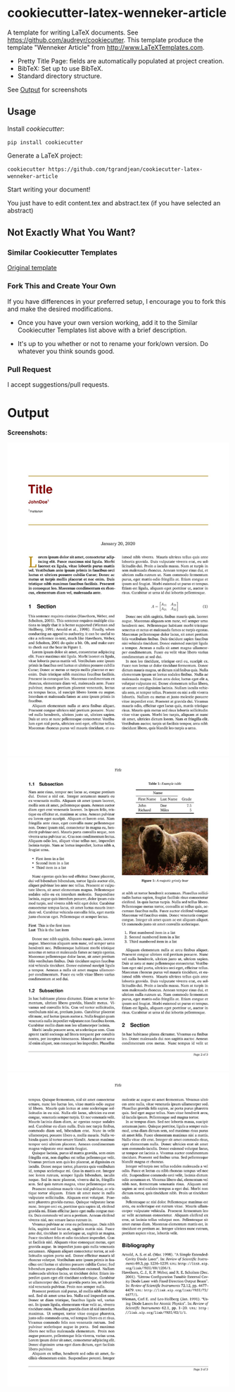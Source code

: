 # cookiecutter-latex-wenneker-article

A template for writing LaTeX documents.
See https://github.com/audreyr/cookiecutter.
This template produce the template "Wenneker Article" from http://www.LaTeXTemplates.com.

* Pretty Title Page: fields are automatically populated at project creation.
* BibTeX: Set up to use BibTeX.
* Standard directory structure.

See [Output](#output) for screenshots

## Usage

Install *cookiecutter*:

    pip install cookiecutter

Generate a LaTeX project:

    cookiecutter https://github.com/tgrandjean/cookiecutter-latex-wenneker-article

Start writing your document!

  You just have to edit content.tex and abstract.tex (if you have selected an abstract)


## Not Exactly What You Want?

### Similar Cookiecutter Templates

[Original template](https://github.com/selimb/cookiecutter-latex-article)

### Fork This and Create Your Own

If you have differences in your preferred setup, I encourage you to fork this and make the desired modifications.

* Once you have your own version working, add it to the Similar Cookiecutter
  Templates list above with a brief description.

* It's up to you whether or not to rename your fork/own version. Do whatever
  you think sounds good.

### Pull Request

I accept suggestions/pull requests.

# Output

**Screenshots:**

![First page](bin/pics_1.jpg)
![Second page](bin/pics_2.jpg)
![Last page](bin/pics_3.jpg)
